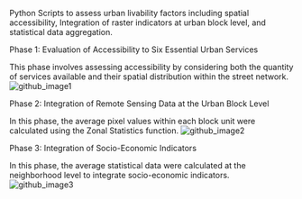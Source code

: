 Python Scripts to assess urban livability factors including spatial accessibility, Integration of raster indicators at urban block level, and statistical data aggregation.

Phase 1: Evaluation of Accessibility to Six Essential Urban Services

This phase involves assessing accessibility by considering both the quantity of services available and their spatial distribution within the street network.
![github_image1](https://github.com/ehsan-najafi/gis-based-urban-livability-assessment/assets/142501937/270c7975-4e53-425c-bceb-e80a07390f50)


Phase 2: Integration of Remote Sensing Data at the Urban Block Level

In this phase, the average pixel values within each block unit were calculated using the Zonal Statistics function.
![github_image2](https://github.com/ehsan-najafi/gis-based-urban-livability-assessment/assets/142501937/60f6361f-4af2-4c7b-bac5-707e630ca5b4)


Phase 3: Integration of Socio-Economic Indicators

In this phase, the average statistical data were calculated at the neighborhood level to integrate socio-economic indicators.
![github_image3](https://github.com/ehsan-najafi/gis-based-urban-livability-assessment/assets/142501937/ed7a7998-98fe-4d01-ae01-a3f0198581d1)

